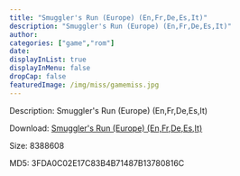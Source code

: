 ```yaml
---
title: "Smuggler's Run (Europe) (En,Fr,De,Es,It)"
description: "Smuggler's Run (Europe) (En,Fr,De,Es,It)"
author: 
categories: ["game","rom"]
date: 
displayInList: true
displayInMenu: false
dropCap: false
featuredImage: /img/miss/gamemiss.jpg
---
```


Description: Smuggler's Run (Europe) (En,Fr,De,Es,It)

Download: <a style="text-decoration:underline;" href="https://mega.nz/#!DHQCTCCC!_MQV9hao35lOn8fnctlBEkVze-IhISzfMiXeOhbCYlE" target = "_blank" rel = "nofollow" > Smuggler's Run (Europe) (En,Fr,De,Es,It)</a>

Size: 8388608

MD5: 3FDA0C02E17C83B4B71487B13780816C

